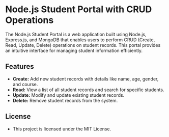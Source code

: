# Node.js Student Portal with CRUD Operations

The Node.js Student Portal is a web application built using Node.js, Express.js, and MongoDB that enables users to perform CRUD (Create, Read, Update, Delete) operations on student records. This portal provides an intuitive interface for managing student information efficiently.

## Features

- **Create:** Add new student records with details like name, age, gender, and course.
- **Read:** View a list of all student records and search for specific students.
- **Update:** Modify and update existing student records.
- **Delete:** Remove student records from the system.

## License
- This project is licensed under the MIT License.
